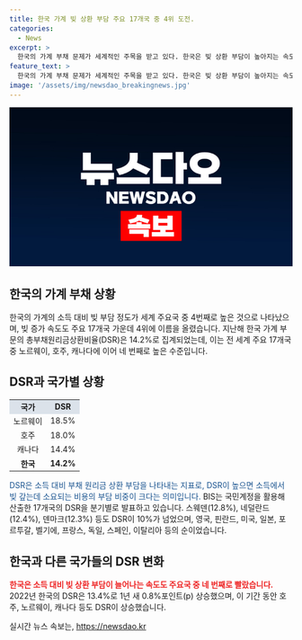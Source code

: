```yaml
---
title: 한국 가계 빚 상환 부담 주요 17개국 중 4위 도전.
categories:
  - News
excerpt: >
  한국의 가계 부채 문제가 세계적인 주목을 받고 있다. 한국은 빚 상환 부담이 높아지는 속도와 소득 대비 빚 부담 정도에서 주요국 중 상위권에 속한다. 국제결제은행(BIS)의 집계에 따르면 한국의 가계 부채 원리금상환비율(DSR)은 14.2%로, 노르웨이, 호주, 캐나다에 이어 4번째로 높은 수준이다. 또한, 2022년 한국의 DSR은 1년 새 0.8%p 증가한 13.4%로 나타났다. 이러한 추세는 한국의 경제 현황을 우려케 하고 있다.
feature_text: >
  한국의 가계 부채 문제가 세계적인 주목을 받고 있다. 한국은 빚 상환 부담이 높아지는 속도와 소득 대비 빚 부담 정도에서 주요국 중 상위권에 속한다. 국제결제은행(BIS)의 집계에 따르면 한국의 가계 부채 원리금상환비율(DSR)은 14.2%로, 노르웨이, 호주, 캐나다에 이어 4번째로 높은 수준이다. 또한, 2022년 한국의 DSR은 1년 새 0.8%p 증가한 13.4%로 나타났다. 이러한 추세는 한국의 경제 현황을 우려케 하고 있다.
image: '/assets/img/newsdao_breakingnews.jpg'
---
```


<p><img src="/assets/img/newsdao_breakingnews.jpg" alt="pcversion 속보" /></p>

<h2 data-ke-size="size26">한국의 가계 부채 상황</h2>

<p>한국의 가계의 소득 대비 빚 부담 정도가 세계 주요국 중 4번째로 높은 것으로 나타났으며, 빚 증가 속도도 주요 17개국 가운데 4위에 이름을 올렸습니다. 지난해 한국 가계 부문의 총부채원리금상환비율(DSR)은 14.2%로 집계되었는데, 이는 전 세계 주요 17개국 중 노르웨이, 호주, 캐나다에 이어 네 번째로 높은 수준입니다.</p>

<h2 data-ke-size="size26">DSR과 국가별 상황</h2>

<table>
    <tr>
        <td style="text-align: center; background-color: #21538527;"><b>국가</b></td>
        <td style="text-align: center; background-color: #21538527;"><b>DSR</b></td>
    </tr>
    <tr>
        <td style="text-align: center;">노르웨이</td>
        <td style="text-align: center;">18.5%</td>
    </tr>
    <tr>
        <td style="text-align: center;">호주</td>
        <td style="text-align: center;">18.0%</td>
    </tr>
    <tr>
        <td style="text-align: center;">캐나다</td>
        <td style="text-align: center;">14.4%</td>
    </tr>
    <tr>
        <td style="text-align: center;"><b>한국</b></td>
        <td style="text-align: center;"><b>14.2%</b></td>
    </tr>
</table>

<p><span style="color: #1a5490;">DSR은 소득 대비 부채 원리금 상환 부담을 나타내는 지표로, DSR이 높으면 소득에서 빚 갚는데 소요되는 비용의 부담 비중이 크다는 의미입니다.</span> BIS는 국민계정을 활용해 산출한 17개국의 DSR을 분기별로 발표하고 있습니다. 스웨덴(12.8%), 네덜란드(12.4%), 덴마크(12.3%) 등도 DSR이 10%가 넘었으며, 영국, 핀란드, 미국, 일본, 포르투갈, 벨기에, 프랑스, 독일, 스페인, 이탈리아 등의 순이었습니다.</p>

<h2 data-ke-size="size26">한국과 다른 국가들의 DSR 변화</h2>

<p><b><span style="color: #ee2323;">한국은 소득 대비 빚 상환 부담이 늘어나는 속도도 주요국 중 네 번째로 빨랐습니다.</span></b> 2022년 한국의 DSR은 13.4%로 1년 새 0.8%포인트(p) 상승했으며, 이 기간 동안 호주, 노르웨이, 캐나다 등도 DSR이 상승했습니다.</p>
실시간 뉴스 속보는, <a href="https://newsdao.kr" rel="dofollow">https://newsdao.kr</a>


